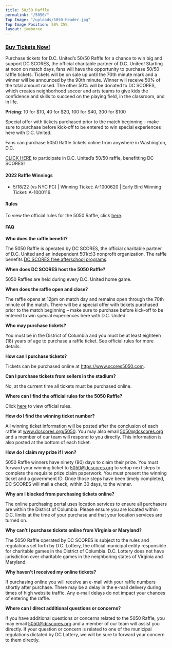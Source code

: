 ```yaml
---
title: 50/50 Raffle
permalink: "/5050/"
Top Image: "/uploads/5050-header.jpg"
Top Image Position: 50% 25%
layout: jamboree
---
```


### <a href="https://link.dcscores.org/5050" target="_blank">Buy Tickets Now!</a>

Purchase tickets for D.C. United’s 50/50 Raffle for a chance to win big and support DC SCORES, the official charitable partner of D.C. United! Starting at noon on match days, fans will have the opportunity to purchase 50/50 raffle tickets. Tickets will be on sale up until the 70th minute mark and a winner will be announced by the 90th minute. Winner will receive 50% of the total amount raised. The other 50% will be donated to DC SCORES, which creates neighborhood soccer and arts teams to give kids the confidence and skills to succeed on the playing field, in the classroom, and in life.

**Pricing**: 10 for $10, 40 for $20, 100 for $40, 300 for $100

Special offer with tickets purchased prior to the match beginning – make sure to purchase before kick-off to be entered to win special experiences here with D.C. United.

Fans can purchase 5050 Raffle tickets online from anywhere in Washington, D.C.

<a href="https://link.dcscores.org/5050" target="_blank">CLICK HERE</a> to participate in D.C. United’s 50/50 raffle, benefitting DC SCORES!

#### 2022 Raffle Winnings

* 5/18/22 (vs NYC FC) | Winning Ticket: A-1000620 | Early Bird Winning Ticket: A-1000116

#### Rules

To view the official rules for the 5050 Raffle, click <a href="https://link.dcscores.org/5050rules" target="_blank">here</a>.

#### FAQ

**Who does the raffle benefit?**

The 5050 Raffle is operated by DC SCORES, the official charitable partner of D.C. United and an independent 501(c)3 nonprofit organization. The raffle benefits <a href="https://www.dcscores.org/our-program/program-model/" target="_blank">DC SCORES free afterschool programs</a>.

**When does DC SCORES host the 5050 Raffle?**

5050 Raffles are held during every D.C. United home game.

**When does the raffle open and close?**

The raffle opens at 12pm on match day and remains open through the 70th minute of the match. There will be a special offer with tickets purchased prior to the match beginning – make sure to purchase before kick-off to be entered to win special experiences here with D.C. United.

**Who may purchase tickets?**

You must be in the District of Columbia and you must be at least eighteen (18) years of age to purchase a raffle ticket. See official rules for more details.

**How can I purchase tickets?**

Tickets can be purchased online at <a href="https://link.dcscores.org/5050" target="_blank">https://www.scores5050.com</a>.

**Can I purchase tickets from sellers in the stadium?**

No, at the current time all tickets must be purchased online.

**Where can I find the official rules for the 5050 Raffle?**

Click <a href="https://link.dcscores.org/5050rules" target="_blank">here</a> to view official rules.

**How do I find the winning ticket number?**

All winning ticket information will be posted after the conclusion of each raffle at www.dcscores.org/5050. You may also email 5050@dcscores.org and a member of our team will respond to you directly. This information is also posted at the bottom of each ticket.

**How do I claim my prize if I won?**

5050 Raffle winners have ninety (90) days to claim their prize. You must forward your winning ticket to 5050@dcscores.org to setup next steps to complete the requisite prize claim paperwork. You must present the winning ticket and a government ID. Once those steps have been timely completed, DC SCORES will mail a check, within 30 days, to the winner.

**Why am I blocked from purchasing tickets online?**

The online purchasing portal uses location services to ensure all purchasers are within the District of Columbia. Please ensure you are located within D.C. limits at the time of your purchase and that your location services are turned on.

**Why can’t I purchase tickets online from Virginia or Maryland?**

The 5050 Raffle operated by DC SCORES is subject to the rules and regulations set forth by D.C. Lottery, the official municipal entity responsible for charitable games in the District of Columbia. D.C. Lottery does not have jurisdiction over charitable games in the neighboring states of Virginia and Maryland.

**Why haven’t I received my online tickets?**

If purchasing online you will receive an e-mail with your raffle numbers shortly after purchase. There may be a delay in the e-mail delivery during times of high website traffic. Any e-mail delays do not impact your chances of entering the raffle.

**Where can I direct additional questions or concerns?**

If you have additional questions or concerns related to the 5050 Raffle, you may email 5050@dcscores.org and a member of our team will assist you directly. If your question or concern is related to one of the municipal regulations dictated by DC Lottery, we will be sure to forward your concern to them directly.